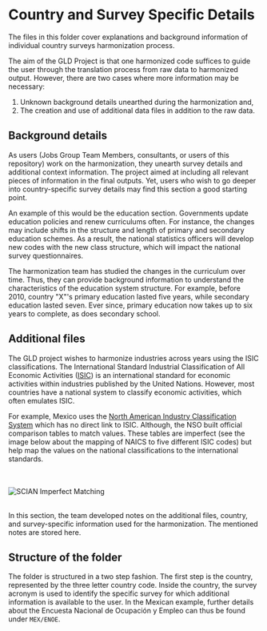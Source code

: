 # Country and Survey Specific Details

The files in this folder cover explanations and background information of individual country surveys harmonization process.  

The aim of the GLD Project is that one harmonized code suffices to guide the user through the translation process from raw data to harmonized output. However, there are two cases where more information may be necessary:

1. Unknown background details unearthed during the harmonization and,
2. The creation and use of additional data files in addition to the raw data.

## Background details

As users (Jobs Group Team Members, consultants, or users of this repository) work on the harmonization, they unearth survey details and additional context information. The project aimed at including all relevant pieces of information in the final outputs. Yet, users who wish to go deeper into country-specific survey details may find this section a good starting point. 

An example of this would be the education section. Governments update education policies and renew curriculums often. For instance, the changes may include shifts in the structure and length of primary and secondary education schemes. As a result, the national statistics officers will develop new codes with the new class structure, which will impact the national survey questionnaires. 

The harmonization team has studied the changes in the curriculum over time. Thus, they can provide background information to understand the characteristics of the education system structure. For example, before 2010, country "X"'s primary education lasted five years, while secondary education lasted seven. Ever since, primary education now takes up to six years to complete, as does secondary school. 

## Additional files

The GLD project wishes to harmonize industries across years using the ISIC classifications. The International Standard Industrial Classification of All Economic Activities ([ISIC](https://unstats.un.org/unsd/classifications/Econ/isic)) is an international standard for economic activities within industries published by the United Nations. However, most countries have a national system to classify economic activities, which often emulates ISIC. 

For example, Mexico uses the [North American Industry Classification System](http://en.www.inegi.org.mx/app/scian/) which has no direct link to ISIC. Although, the NSO built official comparison tables to match values. These tables are imperfect (see the image below about the mapping of NAICS to five different ISIC codes) but help map the values on the national classifications to the international standards.

<br></br>
![SCIAN Imperfect Matching](/Support/Country%20Survey%20Details/MEX/ENOE/images/scian_imperfect_match.PNG)
<br></br>

In this section, the team developed notes on the additional files, country, and survey-specific information used for the harmonization. The mentioned notes are stored here.

## Structure of the folder

The folder is structured in a two step fashion. The first step is the country, represented by the three letter country code. Inside the country, the survey acronym is used to identify the specific survey for which additional information is available to the user. In the Mexican example, further details about the Encuesta Nacional de Ocupación y Empleo can thus be found under `MEX/ENOE`.
